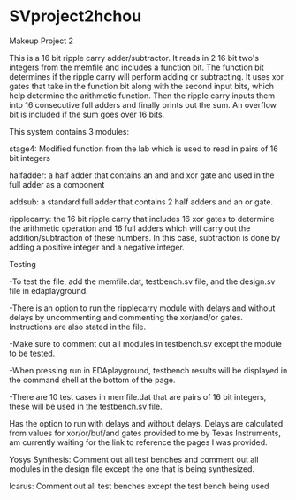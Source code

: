 # SVproject2hchou
Makeup Project 2

This is a 16 bit ripple carry adder/subtractor. It reads in 2 16 bit two's integers from the memfile and includes a function bit. The function bit determines if the ripple carry will perform adding or subtracting. It uses xor gates that take in the function bit along with the second input bits, which help determine the arithmetic function. Then the ripple carry inputs them into 16 consecutive full adders and finally prints out the sum. An overflow bit is included if the sum goes over 16 bits.

This system contains 3 modules:

stage4: Modified function from the lab which is used to read in pairs of 16 bit integers

halfadder: a half adder that contains an and and xor gate and used in the full adder as a component

addsub: a standard full adder that contains 2 half adders and an or gate.

ripplecarry: the 16 bit ripple carry that includes 16 xor gates to determine the arithmetic operation and 16 full adders which will carry out the addition/subtraction of these numbers. In this case, subtraction is done by adding a positive integer and a negative integer.


Testing

-To test the file, add the memfile.dat, testbench.sv file, and the design.sv file in edaplayground. 

-There is an option to run the ripplecarry module with delays and without delays by uncommenting and commenting the xor/and/or gates. Instructions are also stated in the file. 

-Make sure to comment out all modules in testbench.sv except the module to be tested. 

-When pressing run in EDAplayground, testbench results will be displayed in the command shell at the bottom of the page.

-There are 10 test cases in memfile.dat that are pairs of 16 bit integers, these will be used in the testbench.sv file.

Has the option to run with delays and without delays. Delays are calculated from values for xor/or/buf/and gates provided to me by Texas Instruments, am currently waiting for the link to reference the pages I was provided.

Yosys Synthesis: Comment out all test benches and comment out all modules in the design file except the one that is being synthesized.

Icarus: Comment out all test benches except the test bench being used
